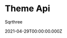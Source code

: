 ---
title: Theme Api
github: https://github.com/sqrthree/vuepress-theme-api
demo: https://blog.sqrtthree.com/vuepress-theme-api/
license: MIT
author: Sqrthree
author_link: ''
author_twitter: sqrtthree
author_github: sqrthree
date: 2021-04-29T00:00:00.000Z
ssg:
  - Vuepress
cms:
  - null
css:
  - null
archetype:
  - null
services: null
hosting:
  - Netlify
  - Vercel
description: A api-friendly theme for VuePress.
stale: false
disabled: false
disabled_reason: null
draft: false
---
